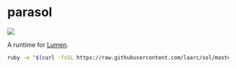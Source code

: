 # parasol


![](https://cloud.githubusercontent.com/assets/13237912/10519612/49132194-731b-11e5-8d51-54c1e3ddbc2b.png)

A runtime for [Lumen](https://github.com/sctb/lumen).

```sh
ruby -e "$(curl -fsSL https://raw.githubusercontent.com/laarc/sol/master/etc/install)"
```
